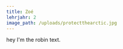 ```yaml
---
title: Zoé
lehrjahr: 2
image_path: /uploads/protectthearctic.jpg
---
```


hey I'm the robin text.<!-- build:scripto -->